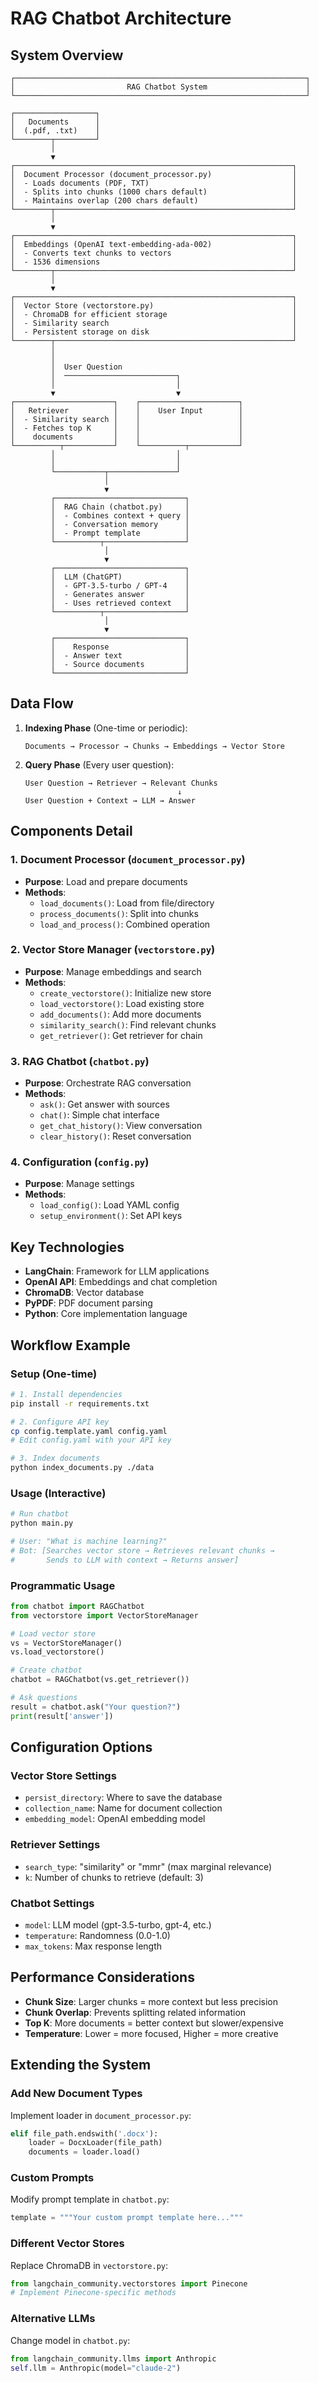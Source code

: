 # RAG Chatbot Architecture

## System Overview

```
┌─────────────────────────────────────────────────────────────────┐
│                         RAG Chatbot System                      │
└─────────────────────────────────────────────────────────────────┘

┌──────────────────┐
│   Documents      │
│  (.pdf, .txt)    │
└────────┬─────────┘
         │
         ▼
┌──────────────────────────────────────────────────────────────┐
│  Document Processor (document_processor.py)                  │
│  - Loads documents (PDF, TXT)                                │
│  - Splits into chunks (1000 chars default)                   │
│  - Maintains overlap (200 chars default)                     │
└────────┬─────────────────────────────────────────────────────┘
         │
         ▼
┌──────────────────────────────────────────────────────────────┐
│  Embeddings (OpenAI text-embedding-ada-002)                  │
│  - Converts text chunks to vectors                           │
│  - 1536 dimensions                                           │
└────────┬─────────────────────────────────────────────────────┘
         │
         ▼
┌──────────────────────────────────────────────────────────────┐
│  Vector Store (vectorstore.py)                               │
│  - ChromaDB for efficient storage                            │
│  - Similarity search                                         │
│  - Persistent storage on disk                                │
└────────┬─────────────────────────────────────────────────────┘
         │
         │
         │  User Question
         │  ─────────────────────────┐
         │                           │
         ▼                           ▼
┌──────────────────────┐    ┌──────────────────────┐
│   Retriever          │    │    User Input        │
│  - Similarity search │    │                      │
│  - Fetches top K     │    │                      │
│    documents         │    │                      │
└──────────┬───────────┘    └──────────┬───────────┘
         │                           │
         │                           │
         └───────────┬───────────────┘
                     │
                     ▼
         ┌─────────────────────────────┐
         │  RAG Chain (chatbot.py)     │
         │  - Combines context + query │
         │  - Conversation memory      │
         │  - Prompt template          │
         └──────────┬──────────────────┘
                     │
                     ▼
         ┌─────────────────────────────┐
         │  LLM (ChatGPT)              │
         │  - GPT-3.5-turbo / GPT-4    │
         │  - Generates answer         │
         │  - Uses retrieved context   │
         └──────────┬──────────────────┘
                     │
                     ▼
         ┌─────────────────────────────┐
         │    Response                 │
         │  - Answer text              │
         │  - Source documents         │
         └─────────────────────────────┘
```

## Data Flow

1. **Indexing Phase** (One-time or periodic):
   ```
   Documents → Processor → Chunks → Embeddings → Vector Store
   ```

2. **Query Phase** (Every user question):
   ```
   User Question → Retriever → Relevant Chunks
                                     ↓
   User Question + Context → LLM → Answer
   ```

## Components Detail

### 1. Document Processor (`document_processor.py`)
- **Purpose**: Load and prepare documents
- **Methods**:
  - `load_documents()`: Load from file/directory
  - `process_documents()`: Split into chunks
  - `load_and_process()`: Combined operation

### 2. Vector Store Manager (`vectorstore.py`)
- **Purpose**: Manage embeddings and search
- **Methods**:
  - `create_vectorstore()`: Initialize new store
  - `load_vectorstore()`: Load existing store
  - `add_documents()`: Add more documents
  - `similarity_search()`: Find relevant chunks
  - `get_retriever()`: Get retriever for chain

### 3. RAG Chatbot (`chatbot.py`)
- **Purpose**: Orchestrate RAG conversation
- **Methods**:
  - `ask()`: Get answer with sources
  - `chat()`: Simple chat interface
  - `get_chat_history()`: View conversation
  - `clear_history()`: Reset conversation

### 4. Configuration (`config.py`)
- **Purpose**: Manage settings
- **Methods**:
  - `load_config()`: Load YAML config
  - `setup_environment()`: Set API keys

## Key Technologies

- **LangChain**: Framework for LLM applications
- **OpenAI API**: Embeddings and chat completion
- **ChromaDB**: Vector database
- **PyPDF**: PDF document parsing
- **Python**: Core implementation language

## Workflow Example

### Setup (One-time)
```bash
# 1. Install dependencies
pip install -r requirements.txt

# 2. Configure API key
cp config.template.yaml config.yaml
# Edit config.yaml with your API key

# 3. Index documents
python index_documents.py ./data
```

### Usage (Interactive)
```bash
# Run chatbot
python main.py

# User: "What is machine learning?"
# Bot: [Searches vector store → Retrieves relevant chunks → 
#       Sends to LLM with context → Returns answer]
```

### Programmatic Usage
```python
from chatbot import RAGChatbot
from vectorstore import VectorStoreManager

# Load vector store
vs = VectorStoreManager()
vs.load_vectorstore()

# Create chatbot
chatbot = RAGChatbot(vs.get_retriever())

# Ask questions
result = chatbot.ask("Your question?")
print(result['answer'])
```

## Configuration Options

### Vector Store Settings
- `persist_directory`: Where to save the database
- `collection_name`: Name for document collection
- `embedding_model`: OpenAI embedding model

### Retriever Settings
- `search_type`: "similarity" or "mmr" (max marginal relevance)
- `k`: Number of chunks to retrieve (default: 3)

### Chatbot Settings
- `model`: LLM model (gpt-3.5-turbo, gpt-4, etc.)
- `temperature`: Randomness (0.0-1.0)
- `max_tokens`: Max response length

## Performance Considerations

- **Chunk Size**: Larger chunks = more context but less precision
- **Chunk Overlap**: Prevents splitting related information
- **Top K**: More documents = better context but slower/expensive
- **Temperature**: Lower = more focused, Higher = more creative

## Extending the System

### Add New Document Types
Implement loader in `document_processor.py`:
```python
elif file_path.endswith('.docx'):
    loader = DocxLoader(file_path)
    documents = loader.load()
```

### Custom Prompts
Modify prompt template in `chatbot.py`:
```python
template = """Your custom prompt template here..."""
```

### Different Vector Stores
Replace ChromaDB in `vectorstore.py`:
```python
from langchain_community.vectorstores import Pinecone
# Implement Pinecone-specific methods
```

### Alternative LLMs
Change model in `chatbot.py`:
```python
from langchain_community.llms import Anthropic
self.llm = Anthropic(model="claude-2")
```
